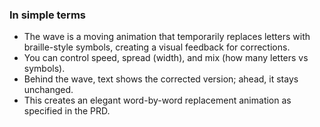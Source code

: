 <!--══════════════════════════════════════════════════
  ╔══════════════════════════════════════════════════════╗
  ║  ░  D O T - M A T R I X   W A V E   D E M O  ░░░░░░  ║
  ║                                                      ║
  ║                                                      ║
  ║                                                      ║
  ║                                                      ║
  ║           ╌╌  P L A C E H O L D E R  ╌╌              ║
  ║                                                      ║
  ║                                                      ║
  ║                                                      ║
  ║                                                      ║
  ╚══════════════════════════════════════════════════════╝
    • WHAT ▸ Dot-matrix wave animation for corrections
    • WHY  ▸ Visualize word-by-word corrections elegantly
    • HOW  ▸ Canvas overlay; reduced-motion static
-->

<!-- SPEC:CONTRACT
id: CONTRACT-DOT-MATRIX-WAVE
title: Dot-matrix wave animation tokens
types:
  - name: AnimTokens
    ts: |
      export interface AnimTokens {
        waveSpeed: number;
        waveSpread: number;
        waveMix: number; // 0..100
        symbolSet: string[];
        autoplay: boolean;
        playhead: number; // 0..100
      }
  - name: DEFAULT_SYMBOLS
    ts: |
      export const DEFAULT_SYMBOLS = [
        '\u2800','\u2802','\u2804','\u2806','\u2810','\u2812','\u2814','\u2816',
        '\u2820','\u2822','\u2824','\u2826','\u2830','\u2832','\u2834','\u2836',
      ] as const;
modules:
  - contracts/animTokens.ts
  - demo/dot-matrix-wave/main.js
invariants:
  - Preserve layout: no per-char DOM mutations; overlay only
  - Reduced-motion: static correction highlight, no rAF
-->

### In simple terms

- The wave is a moving animation that temporarily replaces letters with braille-style symbols, creating a visual feedback for corrections.
- You can control speed, spread (width), and mix (how many letters vs symbols).
- Behind the wave, text shows the corrected version; ahead, it stays unchanged.
- This creates an elegant word-by-word replacement animation as specified in the PRD.

<!-- DOC META: VERSION=1.0 | UPDATED=2025-09-17T20:45:45Z -->
